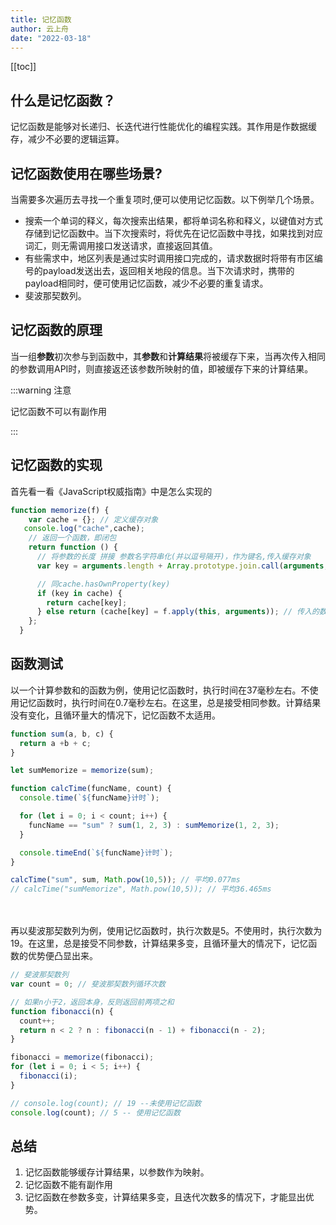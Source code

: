 ```yaml
---
title: 记忆函数
author: 云上舟
date: "2022-03-18"
---
```


[[toc]]

## 什么是记忆函数？

  记忆函数是能够对长递归、长迭代进行性能优化的编程实践。其作用是作数据缓存，减少不必要的逻辑运算。



## 记忆函数使用在哪些场景?

   当需要多次遍历去寻找一个重复项时,便可以使用记忆函数。以下例举几个场景。

- 搜索一个单词的释义，每次搜索出结果，都将单词名称和释义，以键值对方式存储到记忆函数中。当下次搜索时，将优先在记忆函数中寻找，如果找到对应词汇，则无需调用接口发送请求，直接返回其值。
- 有些需求中，地区列表是通过实时调用接口完成的，请求数据时将带有市区编号的payload发送出去，返回相关地段的信息。当下次请求时，携带的payload相同时，便可使用记忆函数，减少不必要的重复请求。
- 斐波那契数列。



## 记忆函数的原理

  当一组**参数**初次参与到函数中，其**参数**和**计算结果**将被缓存下来，当再次传入相同的参数调用API时，则直接返还该参数所映射的值，即被缓存下来的计算结果。

:::warning 注意

记忆函数不可以有副作用

:::



## 记忆函数的实现

  首先看一看《JavaScript权威指南》中是怎么实现的

```javascript
function memorize(f) {
    var cache = {}; // 定义缓存对象
   console.log("cache",cache); 
    // 返回一个函数，即闭包
    return function () {
      // 将参数的长度 拼接 参数名字符串化(并以逗号隔开)，作为键名,传入缓存对象
      var key = arguments.length + Array.prototype.join.call(arguments, ",");

      // 同cache.hasOwnProperty(key)
      if (key in cache) {
        return cache[key];
      } else return (cache[key] = f.apply(this, arguments)); // 传入的数组或类数组,里面的元素将会被一一传入
    };
  }
```


## 函数测试

   以一个计算参数和的函数为例，使用记忆函数时，执行时间在37毫秒左右。不使用记忆函数时，执行时间在0.7毫秒左右。在这里，总是接受相同参数。计算结果没有变化，且循环量大的情况下，记忆函数不太适用。

```js
function sum(a, b, c) {
  return a +b + c;
}

let sumMemorize = memorize(sum);

function calcTime(funcName, count) {
  console.time(`${funcName}计时`);

  for (let i = 0; i < count; i++) {
    funcName == "sum" ? sum(1, 2, 3) : sumMemorize(1, 2, 3);
  }

  console.timeEnd(`${funcName}计时`);
}

calcTime("sum", sum, Math.pow(10,5)); // 平均0.077ms
// calcTime("sumMemorize", Math.pow(10,5)); // 平均36.465ms

```


<br/> 
<br/> 
再以斐波那契数列为例，使用记忆函数时，执行次数是5。不使用时，执行次数为19。在这里，总是接受不同参数，计算结果多变，且循环量大的情况下，记忆函数的优势便凸显出来。

```javascript
// 斐波那契数列
var count = 0; // 斐波那契数列循环次数

// 如果n小于2，返回本身，反则返回前两项之和
function fibonacci(n) {
  count++;
  return n < 2 ? n : fibonacci(n - 1) + fibonacci(n - 2);
}

fibonacci = memorize(fibonacci);
for (let i = 0; i < 5; i++) {
  fibonacci(i);
}

// console.log(count); // 19 --未使用记忆函数
console.log(count); // 5 -- 使用记忆函数

```






## 总结

1.   记忆函数能够缓存计算结果，以参数作为映射。
2.   记忆函数不能有副作用
3.   记忆函数在参数多变，计算结果多变，且迭代次数多的情况下，才能显出优势。
